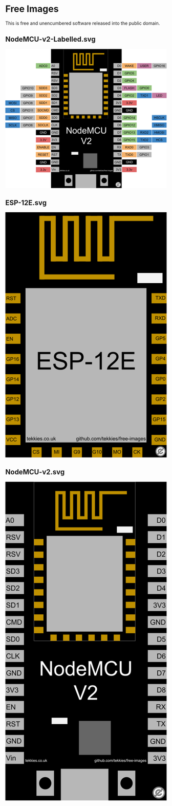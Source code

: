 # Free Images
This is free and unencumbered software released into the public domain.

## NodeMCU-v2-Labelled.svg
![NodeMCU-v2-Labelled.svg](Images/NodeMCU-v2-Labelled.svg)

## ESP-12E.svg
![ESP-12E.svg](Images/ESP-12E.svg)

## NodeMCU-v2.svg
![NodeMCU-v2.svg](Images/NodeMCU-v2.svg)

